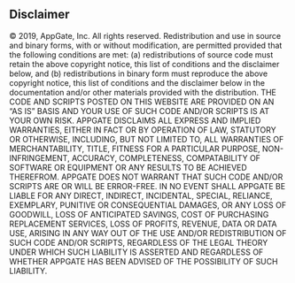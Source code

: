 ## Disclaimer
© 2019, AppGate, Inc.  All rights reserved.
Redistribution and use in source and binary forms, with or without modification,
are permitted provided that the following conditions are met: (a) redistributions
of source code must retain the above copyright notice, this list of conditions and
the disclaimer below, and (b) redistributions in binary form must reproduce the
above copyright notice, this list of conditions and the disclaimer below in the
documentation and/or other materials provided with the distribution.
THE CODE AND SCRIPTS POSTED ON THIS WEBSITE ARE PROVIDED ON AN “AS IS” BASIS AND
YOUR USE OF SUCH CODE AND/OR SCRIPTS IS AT YOUR OWN RISK.  APPGATE DISCLAIMS ALL
EXPRESS AND IMPLIED WARRANTIES, EITHER IN FACT OR BY OPERATION OF LAW, STATUTORY
OR OTHERWISE, INCLUDING, BUT NOT LIMITED TO, ALL WARRANTIES OF MERCHANTABILITY,
TITLE, FITNESS FOR A PARTICULAR PURPOSE, NON-INFRINGEMENT, ACCURACY, COMPLETENESS,
COMPATABILITY OF SOFTWARE OR EQUIPMENT OR ANY RESULTS TO BE ACHIEVED THEREFROM.
APPGATE DOES NOT WARRANT THAT SUCH CODE AND/OR SCRIPTS ARE OR WILL BE ERROR-FREE.
IN NO EVENT SHALL APPGATE BE LIABLE FOR ANY DIRECT, INDIRECT, INCIDENTAL, SPECIAL,
RELIANCE, EXEMPLARY, PUNITIVE OR CONSEQUENTIAL DAMAGES, OR ANY LOSS OF GOODWILL,
LOSS OF ANTICIPATED SAVINGS, COST OF PURCHASING REPLACEMENT SERVICES, LOSS OF PROFITS,
REVENUE, DATA OR DATA USE, ARISING IN ANY WAY OUT OF THE USE AND/OR REDISTRIBUTION OF
SUCH CODE AND/OR SCRIPTS, REGARDLESS OF THE LEGAL THEORY UNDER WHICH SUCH LIABILITY
IS ASSERTED AND REGARDLESS OF WHETHER APPGATE HAS BEEN ADVISED OF THE POSSIBILITY
OF SUCH LIABILITY.

